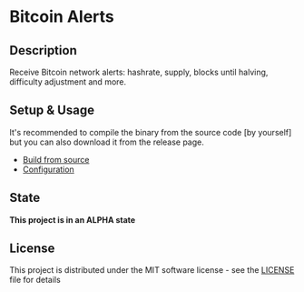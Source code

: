 # Bitcoin Alerts

## Description

Receive Bitcoin network alerts: hashrate, supply, blocks until halving, difficulty adjustment and more.

## Setup & Usage

It's recommended to compile the binary from the source code [by yourself] but you can also download it from the release page.

* [Build from source](doc/build.md) 
* [Configuration](doc/configuration.md) 

## State

**This project is in an ALPHA state**

## License

This project is distributed under the MIT software license - see the [LICENSE](LICENSE) file for details